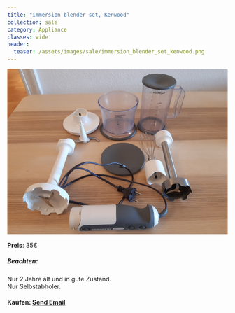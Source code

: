 ```yaml
---
title: "immersion blender set, Kenwood"
collection: sale
category: Appliance
classes: wide
header: 
  teaser: /assets/images/sale/immersion_blender_set_kenwood.png
---
```




<a href="">
  <img src="/assets/images/sale/immersion_blender_set_kenwood.png" alt="immersion blender set, Kenwood">
</a>

**Preis**: 35€

##### Beachten:
Nur 2 Jahre alt und in gute Zustand.<br>Nur Selbstabholer.

#### Kaufen: <a href = "mailto:digitaldasler@gmail.com?subject=immersion blender set, Kenwood">Send Email</a>


